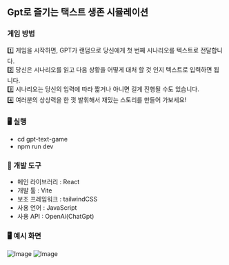 ## Gpt로 즐기는 택스트 생존 시뮬레이션

### 게임 방법
1️⃣ 게임을 시작하면, GPT가 랜덤으로 당신에게 첫 번째 시나리오를 텍스트로 전달합니다. <br>
2️⃣ 당신은 시나리오를 읽고 다음 상황을 어떻게 대처 할 것 인지 텍스트로 입력하면 됩니다. <br>
3️⃣ 시나리오는 당신의 입력에 따라 짧거나 아니면 길게 진행될 수도 있습니다. <br>
4️⃣ 여러분의 상상력을 한 껏 발휘해서 재밌는 스토리를 만들어 가보세요! <br>

### 🖥 실행
- cd gpt-text-game
- npm run dev

### 🔧 개발 도구
- 메인 라이브러리 : React
- 개발 툴 : Vite
- 보조 프레임워크 : tailwindCSS
- 사용 언어 : JavaScript
- 사용 API : OpenAi(ChatGpt) 

### 🖥 예시 화면
![Image](https://github.com/user-attachments/assets/3a0fd903-1452-4909-ac26-a891d69705b5)
![Image](https://github.com/user-attachments/assets/b1785edc-b020-4171-968a-b6ce97dfafd6)